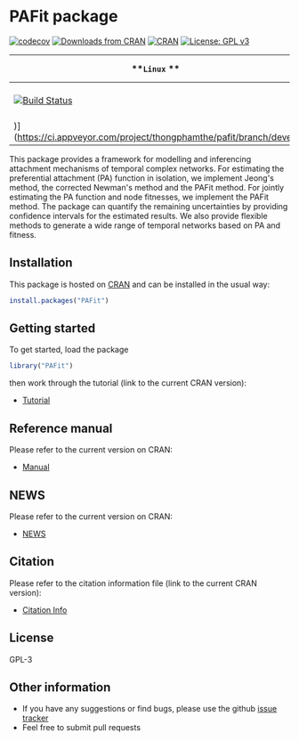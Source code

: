 # PAFit package
[![codecov](https://codecov.io/gh/thongphamthe/PAFit/branch/master/graph/badge.svg)](https://codecov.io/gh/thongphamthe/PAFit)
[![Downloads from CRAN](https://cranlogs.r-pkg.org/badges/PAFit?color=brightgreen)](https://CRAN.R-project.org/package=PAFit)
[![CRAN](https://www.r-pkg.org/badges/version/PAFit)](https://cran.rstudio.com/package=PAFit)
[![License: GPL v3](https://img.shields.io/badge/License-GPL%20v3-brightgreen.svg)](https://www.gnu.org/licenses/gpl-3.0)

| **`Linux` ** | **`Mac OS` ** | **`Windows` ** |
|-----------------|---------------------|------------------|
| [![Build Status](https://travis-ci.org/thongphamthe/PAFit.svg?branch=devel)](https://travis-ci.org/thongphamthe/PAFit) | [![Build Status](https://travis-ci.org/thongphamthe/PAFit.svg?branch=os-x)](https://travis-ci.org/thongphamthe/PAFit) | [![Build status](https://ci.appveyor.com/api/projects/status/ufje8pyddp42tbfu?svg=true
)](https://ci.appveyor.com/project/thongphamthe/pafit/branch/devel) |





This package provides a framework for modelling and inferencing attachment mechanisms of temporal complex networks. For estimating the preferential attachment (PA) function in isolation, we implement Jeong's method, the corrected Newman's method and the PAFit method. For jointly estimating the PA function and node fitnesses, we implement the PAFit method. The package can quantify the remaining uncertainties by providing confidence intervals for the estimated results. We also provide flexible methods to generate a wide range of temporal networks based on PA and fitness.   

Installation
------------

This package is hosted on [CRAN](https://CRAN.R-project.org/package=PAFit) and can be installed in the usual way:
```r
install.packages("PAFit")
```

Getting started
---------------

To get started, load the package
```r
library("PAFit")
```
then work through the tutorial (link to the current CRAN version):

 * [Tutorial](https://CRAN.R-project.org/package=PAFit/vignettes/Tutorial.pdf)
 
Reference manual
---------------

Please refer to the current version on CRAN:

 * [Manual](https://CRAN.R-project.org/package=PAFit/PAFit.pdf) 

NEWS
---------------

Please refer to the current version on CRAN:

 * [NEWS](https://CRAN.R-project.org/package=PAFit/news.html)

Citation
---------------

Please refer to the citation information file (link to the current CRAN version): 

 * [Citation Info](https://CRAN.R-project.org/package=PAFit/citation.html)
 
License
-----------------
GPL-3

Other information
-----------------

 * If you have any suggestions or find bugs, please use the github [issue tracker](https://github.com/thongphamthe/PAFit/issues)
 * Feel free to submit pull requests
